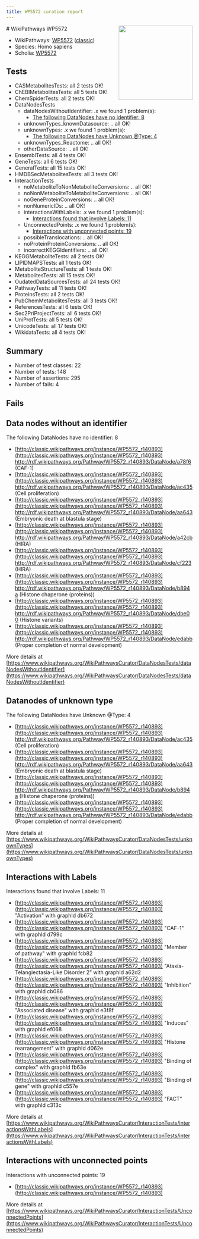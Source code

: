 ```yaml
---
title: WP5572 curation report
---
```


<img style="float: right; width: 200px" src="https://upload.wikimedia.org/wikipedia/commons/thumb/8/83/Wplogo_with_text_500.png/640px-Wplogo_with_text_500.png" />
# WikiPathways WP5572

* WikiPathways: [WP5572](https://wikipathways.org/pathways/WP5572) ([classic](https://classic.wikipathways.org/instance/WP5572))
* Species: Homo sapiens
* Scholia: [WP5572](https://scholia.toolforge.org/wikipathways/WP5572)
## Tests
* CASMetabolitesTests: all 2 tests OK!
* ChEBIMetabolitesTests: all 5 tests OK!
* ChemSpiderTests: all 2 tests OK!
* DataNodesTests
    * dataNodesWithoutIdentifier: .x we found 1 problem(s):
        * [The following DataNodes have no identifier: 8](#d2d32fa7)
    * unknownTypes_knownDatasource: .. all OK!
    * unknownTypes: .x we found 1 problem(s):
        * [The following DataNodes have Unknown @Type: 4](#839973e2)
    * unknownTypes_Reactome: .. all OK!
    * otherDataSource: .. all OK!
* EnsemblTests: all 4 tests OK!
* GeneTests: all 6 tests OK!
* GeneralTests: all 15 tests OK!
* HMDBSecMetabolitesTests: all 3 tests OK!
* InteractionTests
    * noMetaboliteToNonMetaboliteConversions: .. all OK!
    * noNonMetaboliteToMetaboliteConversions: .. all OK!
    * noGeneProteinConversions: .. all OK!
    * nonNumericIDs: .. all OK!
    * interactionsWithLabels: .x we found 1 problem(s):
        * [Interactions found that involve Labels: 11](#fe97a8b9)
    * UnconnectedPoints: .x we found 1 problem(s):
        * [Interactions with unconnected points: 19](#7f1d4080)
    * possibleTranslocations: .. all OK!
    * noProteinProteinConversions: .. all OK!
    * incorrectKEGGIdentifiers: .. all OK!
* KEGGMetaboliteTests: all 2 tests OK!
* LIPIDMAPSTests: all 1 tests OK!
* MetaboliteStructureTests: all 1 tests OK!
* MetabolitesTests: all 15 tests OK!
* OudatedDataSourcesTests: all 24 tests OK!
* PathwayTests: all 11 tests OK!
* ProteinsTests: all 2 tests OK!
* PubChemMetabolitesTests: all 3 tests OK!
* ReferencesTests: all 6 tests OK!
* Sec2PriProjectTests: all 6 tests OK!
* UniProtTests: all 5 tests OK!
* UnicodeTests: all 17 tests OK!
* WikidataTests: all 4 tests OK!


## Summary

* Number of test classes: 22
* Number of tests: 148
* Number of assertions: 295
* Number of fails: 4

## Fails

<a name="d2d32fa7" />

## Data nodes without an identifier

The following DataNodes have no identifier: 8

* [http://classic.wikipathways.org/instance/WP5572_r140893](http://classic.wikipathways.org/instance/WP5572_r140893) http://rdf.wikipathways.org/Pathway/WP5572_r140893/DataNode/a78f6 (CAF-1)
* [http://classic.wikipathways.org/instance/WP5572_r140893](http://classic.wikipathways.org/instance/WP5572_r140893) http://rdf.wikipathways.org/Pathway/WP5572_r140893/DataNode/ac435 (Cell proliferation)
* [http://classic.wikipathways.org/instance/WP5572_r140893](http://classic.wikipathways.org/instance/WP5572_r140893) http://rdf.wikipathways.org/Pathway/WP5572_r140893/DataNode/aa643 (Embryonic death at blastula stage)
* [http://classic.wikipathways.org/instance/WP5572_r140893](http://classic.wikipathways.org/instance/WP5572_r140893) http://rdf.wikipathways.org/Pathway/WP5572_r140893/DataNode/a42cb (HIRA)
* [http://classic.wikipathways.org/instance/WP5572_r140893](http://classic.wikipathways.org/instance/WP5572_r140893) http://rdf.wikipathways.org/Pathway/WP5572_r140893/DataNode/cf223 (HIRA)
* [http://classic.wikipathways.org/instance/WP5572_r140893](http://classic.wikipathways.org/instance/WP5572_r140893) http://rdf.wikipathways.org/Pathway/WP5572_r140893/DataNode/b894a (Histone chaperone (proteins))
* [http://classic.wikipathways.org/instance/WP5572_r140893](http://classic.wikipathways.org/instance/WP5572_r140893) http://rdf.wikipathways.org/Pathway/WP5572_r140893/DataNode/dbe00 (Histone variants)
* [http://classic.wikipathways.org/instance/WP5572_r140893](http://classic.wikipathways.org/instance/WP5572_r140893) http://rdf.wikipathways.org/Pathway/WP5572_r140893/DataNode/edabb (Proper completion of normal development)


More details at [https://www.wikipathways.org/WikiPathwaysCurator/DataNodesTests/dataNodesWithoutIdentifier](https://www.wikipathways.org/WikiPathwaysCurator/DataNodesTests/dataNodesWithoutIdentifier)

<a name="839973e2" />

## Datanodes of unknown type

The following DataNodes have Unknown @Type: 4

* [http://classic.wikipathways.org/instance/WP5572_r140893](http://classic.wikipathways.org/instance/WP5572_r140893) http://rdf.wikipathways.org/Pathway/WP5572_r140893/DataNode/ac435 (Cell proliferation)
* [http://classic.wikipathways.org/instance/WP5572_r140893](http://classic.wikipathways.org/instance/WP5572_r140893) http://rdf.wikipathways.org/Pathway/WP5572_r140893/DataNode/aa643 (Embryonic death at blastula stage)
* [http://classic.wikipathways.org/instance/WP5572_r140893](http://classic.wikipathways.org/instance/WP5572_r140893) http://rdf.wikipathways.org/Pathway/WP5572_r140893/DataNode/b894a (Histone chaperone (proteins))
* [http://classic.wikipathways.org/instance/WP5572_r140893](http://classic.wikipathways.org/instance/WP5572_r140893) http://rdf.wikipathways.org/Pathway/WP5572_r140893/DataNode/edabb (Proper completion of normal development)


More details at [https://www.wikipathways.org/WikiPathwaysCurator/DataNodesTests/unknownTypes](https://www.wikipathways.org/WikiPathwaysCurator/DataNodesTests/unknownTypes)

<a name="fe97a8b9" />

## Interactions with Labels

Interactions found that involve Labels: 11

* [http://classic.wikipathways.org/instance/WP5572_r140893](http://classic.wikipathways.org/instance/WP5572_r140893) "Activation" with graphId db672
* [http://classic.wikipathways.org/instance/WP5572_r140893](http://classic.wikipathways.org/instance/WP5572_r140893) "CAF-1" with graphId d799c
* [http://classic.wikipathways.org/instance/WP5572_r140893](http://classic.wikipathways.org/instance/WP5572_r140893) "Member of pathway" with graphId fcb82
* [http://classic.wikipathways.org/instance/WP5572_r140893](http://classic.wikipathways.org/instance/WP5572_r140893) "Ataxia-Telangiectasia-Like Disorder 2" with graphId a62d2
* [http://classic.wikipathways.org/instance/WP5572_r140893](http://classic.wikipathways.org/instance/WP5572_r140893) "Inhibition" with graphId cb086
* [http://classic.wikipathways.org/instance/WP5572_r140893](http://classic.wikipathways.org/instance/WP5572_r140893) "Associated disease" with graphId e3f8f
* [http://classic.wikipathways.org/instance/WP5572_r140893](http://classic.wikipathways.org/instance/WP5572_r140893) "Induces" with graphId ef068
* [http://classic.wikipathways.org/instance/WP5572_r140893](http://classic.wikipathways.org/instance/WP5572_r140893) "Histone rearrangement" with graphId d062e
* [http://classic.wikipathways.org/instance/WP5572_r140893](http://classic.wikipathways.org/instance/WP5572_r140893) "Binding of complex" with graphId fb63e
* [http://classic.wikipathways.org/instance/WP5572_r140893](http://classic.wikipathways.org/instance/WP5572_r140893) "Binding of gene" with graphId c557e
* [http://classic.wikipathways.org/instance/WP5572_r140893](http://classic.wikipathways.org/instance/WP5572_r140893) "FACT" with graphId c313c


More details at [https://www.wikipathways.org/WikiPathwaysCurator/InteractionTests/interactionsWithLabels](https://www.wikipathways.org/WikiPathwaysCurator/InteractionTests/interactionsWithLabels)

<a name="7f1d4080" />

## Interactions with unconnected points

Interactions with unconnected points: 19

* [http://classic.wikipathways.org/instance/WP5572_r140893](http://classic.wikipathways.org/instance/WP5572_r140893)


More details at [https://www.wikipathways.org/WikiPathwaysCurator/InteractionTests/UnconnectedPoints](https://www.wikipathways.org/WikiPathwaysCurator/InteractionTests/UnconnectedPoints)

